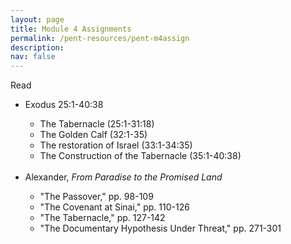 ```yaml
---
layout: page
title: Module 4 Assignments
permalink: /pent-resources/pent-m4assign
description: 
nav: false
---
```


<!-- Read -->
<div class="row"> 
    <div class="col-sm-2">
      <span class="badge badge-module">Read</span>
    </div>
    <div class="col-sm">
      <ul>
        <li> Exodus 25:1-40:38 </li>
        <ul>
          <li> The Tabernacle (25:1-31:18) </li>
          <li> The Golden Calf (32:1-35)</li>
          <li> The restoration of Israel (33:1-34:35) </li>
          <li> The Construction of the Tabernacle (35:1-40:38) </li>
        </ul>
        <br>
        <li> Alexander, <em>From Paradise to the Promised Land</em></li>
        <ul>
          <li> "The Passover," pp. 98-109 </li>
          <li> "The Covenant at Sinai," pp. 110-126 </li>
          <li> "The Tabernacle," pp. 127-142 </li>
          <li> "The Documentary Hypothesis Under Threat," pp. 271-301 </li>
        </ul>  
      </ul>
    </div>
</div>
